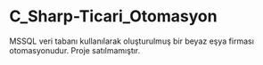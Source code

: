 # C_Sharp-Ticari_Otomasyon
 MSSQL veri tabanı kullanılarak oluşturulmuş bir beyaz eşya firması otomasyonudur. Proje satılmamıştır.
